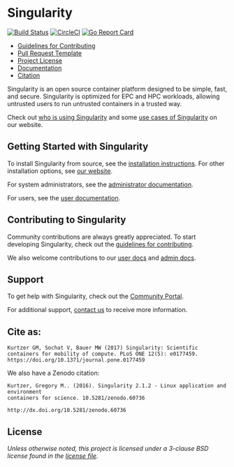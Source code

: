 # Singularity

[![Build Status](https://travis-ci.org/sylabs/singularity.svg?branch=master)](https://travis-ci.org/sylabs/singularity)
[![CircleCI](https://circleci.com/gh/sylabs/singularity/tree/master.svg?style=svg)](https://circleci.com/gh/sylabs/singularity/tree/master)
[![Go Report Card](https://goreportcard.com/badge/github.com/sylabs/singularity)](https://goreportcard.com/report/github.com/sylabs/singularity)

- [Guidelines for Contributing](CONTRIBUTING.md)
- [Pull Request Template](.github/PULL_REQUEST_TEMPLATE.md)
- [Project License](LICENSE.md)
- [Documentation](https://www.sylabs.io/docs/)
- [Citation](http://journals.plos.org/plosone/article?id=10.1371/journal.pone.0177459)

Singularity is an open source container platform designed to be simple, fast, and secure. Singularity is optimized for EPC and HPC workloads, allowing untrusted users to run untrusted containers in a trusted way.

Check out [who is using Singularity](https://www.sylabs.io/singularity/whos-using-singularity/) and some [use cases of Singularity](https://www.sylabs.io/category/how-tos/) on our website.

## Getting Started with Singularity

To install Singularity from source, see the [installation instructions](INSTALL.md). For other installation options, see [our website](https://www.sylabs.io/singularity/download/).

For system administrators, see the [administrator documentation](https://www.sylabs.io/guides/3.0/admin-guide/).

For users, see the [user documentation](https://www.sylabs.io/guides/3.0/user-guide/).

## Contributing to Singularity

Community contributions are always greatly appreciated. To start developing Singularity, check out the [guidelines for contributing](CONTRIBUTING.md).

We also welcome contributions to our [user docs](https://github.com/sylabs/singularity-userdocs) and [admin docs](https://github.com/sylabs/singularity-admindocs).

## Support

To get help with Singularity, check out the [Community Portal](https://www.sylabs.io/singularity/community/).

For additional support, [contact us](https://www.sylabs.io/contact/) to receive more information.

## Cite as:

```
Kurtzer GM, Sochat V, Bauer MW (2017) Singularity: Scientific containers for mobility of compute. PLoS ONE 12(5): e0177459. https://doi.org/10.1371/journal.pone.0177459
```

We also have a Zenodo citation:

```
Kurtzer, Gregory M.. (2016). Singularity 2.1.2 - Linux application and environment
containers for science. 10.5281/zenodo.60736

http://dx.doi.org/10.5281/zenodo.60736
```

## License

_Unless otherwise noted, this project is licensed under a 3-clause BSD license found in the [license file](LICENSE.md)._
